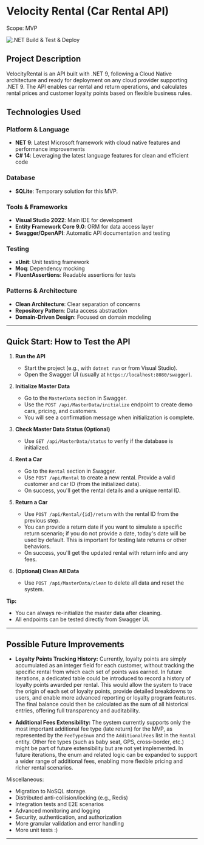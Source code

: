 # Velocity Rental (Car Rental API)
Scope: MVP

![.NET Build & Test & Deploy](https://github.com/bgaprogrammer/velocityrental/actions/workflows/dotnet.yml/badge.svg)

## Project Description
VelocityRental is an API built with .NET 9, following a Cloud Native architecture and ready for deployment on any cloud provider supporting .NET 9.
The API enables car rental and return operations, and calculates rental prices and customer loyalty points based on flexible business rules.

## Technologies Used

### Platform & Language
- **NET 9**: Latest Microsoft framework with cloud native features and performance improvements
- **C# 14**: Leveraging the latest language features for clean and efficient code

### Database
- **SQLite**: Temporary solution for this MVP.

### Tools & Frameworks
- **Visual Studio 2022**: Main IDE for development
- **Entity Framework Core 9.0**: ORM for data access layer
- **Swagger/OpenAPI**: Automatic API documentation and testing

### Testing
- **xUnit**: Unit testing framework
- **Moq**: Dependency mocking
- **FluentAssertions**: Readable assertions for tests


### Patterns & Architecture
- **Clean Architecture**: Clear separation of concerns
- **Repository Pattern**: Data access abstraction
- **Domain-Driven Design**: Focused on domain modeling

---

## Quick Start: How to Test the API

1. **Run the API**
   - Start the project (e.g., with `dotnet run` or from Visual Studio).
   - Open the Swagger UI (usually at `https://localhost:8080/swagger`).

2. **Initialize Master Data**
   - Go to the `MasterData` section in Swagger.
   - Use the `POST /api/MasterData/initialize` endpoint to create demo cars, pricing, and customers.
   - You will see a confirmation message when initialization is complete.

3. **Check Master Data Status (Optional)**
   - Use `GET /api/MasterData/status` to verify if the database is initialized.

4. **Rent a Car**
   - Go to the `Rental` section in Swagger.
   - Use `POST /api/Rental` to create a new rental. Provide a valid customer and car ID (from the initialized data).
   - On success, you'll get the rental details and a unique rental ID.

5. **Return a Car**
   - Use `POST /api/Rental/{id}/return` with the rental ID from the previous step.
   - You can provide a return date if you want to simulate a specific return scenario; if you do not provide a date, today's date will be used by default. This is important for testing late returns or other behaviors.
   - On success, you'll get the updated rental with return info and any fees.

6. **(Optional) Clean All Data**
   - Use `POST /api/MasterData/clean` to delete all data and reset the system.

**Tip:**
- You can always re-initialize the master data after cleaning.
- All endpoints can be tested directly from Swagger UI.

---

## Possible Future Improvements

- **Loyalty Points Tracking History:**
  Currently, loyalty points are simply accumulated as an integer field for each customer, without tracking the specific rental from which each set of points was earned. In future iterations, a dedicated table could be introduced to record a history of loyalty points awarded per rental. This would allow the system to trace the origin of each set of loyalty points, provide detailed breakdowns to users, and enable more advanced reporting or loyalty program features. The final balance could then be calculated as the sum of all historical entries, offering full transparency and auditability.

- **Additional Fees Extensibility:**
  The system currently supports only the most important additional fee type (late return) for the MVP, as represented by the `FeeTypeEnum` and the `AdditionalFees` list in the `Rental` entity. Other fee types (such as baby seat, GPS, cross-border, etc.) might be part of future extensibility but are not yet implemented. In future iterations, the enum and related logic can be expanded to support a wider range of additional fees, enabling more flexible pricing and richer rental scenarios.

Miscellaneous:

- Migration to NoSQL storage.
- Distributed anti-collision/locking (e.g., Redis)
- Integration tests and E2E scenarios
- Advanced monitoring and logging
- Security, authentication, and authorization
- More granular validation and error handling
- More unit tests :)

---
